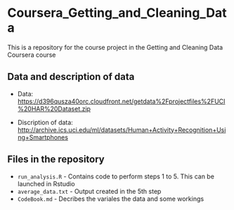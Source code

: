 # Coursera_Getting_and_Cleaning_Data
This is a repository for the course project in the Getting and Cleaning Data Coursera course

## Data and description of data

* Data: https://d396qusza40orc.cloudfront.net/getdata%2Fprojectfiles%2FUCI%20HAR%20Dataset.zip

* Discription of data: http://archive.ics.uci.edu/ml/datasets/Human+Activity+Recognition+Using+Smartphones

## Files in the repository

* `run_analysis.R` - Contains code to perform steps 1 to 5. This can be launched in Rstudio
* `average_data.txt` - Output created in the 5th step
* `CodeBook.md` - Decribes the variales the data and some workings
